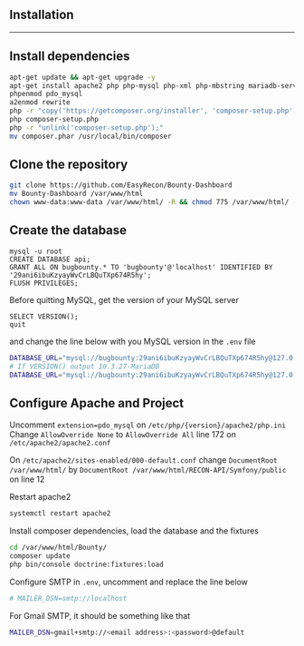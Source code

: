 ## Installation

---

## Install dependencies

```bash
apt-get update && apt-get upgrade -y
apt-get install apache2 php php-mysql php-xml php-mbstring mariadb-server php-pdo-mysql git
phpenmod pdo_mysql
a2enmod rewrite
php -r "copy('https://getcomposer.org/installer', 'composer-setup.php');"
php composer-setup.php
php -r "unlink('composer-setup.php');"
mv composer.phar /usr/local/bin/composer
```

## Clone the repository

```bash
git clone https://github.com/EasyRecon/Bounty-Dashboard
mv Bounty-Dashboard /var/www/html
chown www-data:www-data /var/www/html/ -R && chmod 775 /var/www/html/ -R
```

## Create the database

```mysql
mysql -u root
CREATE DATABASE api;
GRANT ALL ON bugbounty.* TO 'bugbounty'@'localhost' IDENTIFIED BY '29ani6ibuKzyayWvCrLBQuTXp674R5hy';
FLUSH PRIVILEGES;
```

Before quitting MySQL, get the version of your MySQL server

```mysql
SELECT VERSION();
quit
```

and change the line below with you MySQL version in the `.env` file

```bash
DATABASE_URL="mysql://bugbounty:29ani6ibuKzyayWvCrLBQuTXp674R5hy@127.0.0.1:3306/bugbounty?serverVersion=<MYSQL VERSION>"
# If VERSION() output 10.3.27-MariaDB
DATABASE_URL="mysql://bugbounty:29ani6ibuKzyayWvCrLBQuTXp674R5hy@127.0.0.1:3306/bugbounty?serverVersion=10.3.27-MariaDB"
```

## Configure Apache and Project

Uncomment `extension=pdo_mysql` on `/etc/php/{version}/apache2/php.ini`
 Change `AllowOverride None` to `AllowOverride All` line 172 on `/etc/apache2/apache2.conf`

On `/etc/apache2/sites-enabled/000-default.conf` change `DocumentRoot /var/www/html/` by `DocumentRoot /var/www/html/RECON-API/Symfony/public` on line 12

Restart apache2

```bash
systemctl restart apache2
```

Install composer dependencies, load the database and the fixtures

```bash
cd /var/www/html/Bounty/
composer update
php bin/console doctrine:fixtures:load
```

Configure SMTP in `.env`, uncomment and replace the line below

```bash
# MAILER_DSN=smtp://localhost
```

For Gmail SMTP, it should be something like that

```bash
MAILER_DSN=gmail+smtp://<email address>:<password>@default
```

